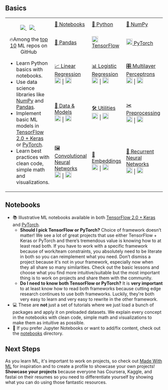 ## Basics
<table class="table table-striped table-bordered table-vcenter">
    <tbody class=ai-notebooks-table-content>
    <tr>
        <td colspan="1" rowspan="5" class="ai-notebooks-table-points ai-orange-link">
        <br>
        <div align="center">
            <a class="ai-header-badge" target="_blank" href="https://github.com/LEE-SEON-WOO/basics">
            <img class="ai-header-badge-img" src="https://img.shields.io/github/stars/LEE-SEON-WOO/basics.svg?style=social&label=Star">
            </a>&nbsp;
            <a class="ai-header-badge" target="_blank" href="https://www.linkedin.com/company/x21999">
            <img src="https://img.shields.io/badge/style--5eba00.svg?label=LinkedIn&logo=linkedin&style=social">
            </a>&nbsp;
            <p>🔥Among the <a href="https://github.com/topics/deep-learning" target="_blank">top 10</a> ML repos on GitHub</p>
        </div>
        <ul>
            <li>Learn Python basics with notebooks.</li>
            <li>Use data science libraries like <a href="https://www.numpy.org/" target="_blank">NumPy</a> and <a href="https://pandas.pydata.org/" target="_blank">Pandas</a>.</li>
            <li>Implement basic ML models in <a href="https://www.tensorflow.org/" target="_blank">TensorFlow 2.0 + Keras</a> or <a href="https://www.pytorch.org/" target="_blank">PyTorch</a>.</li>
            <li>Learn best practices with clean code, simple math and visualizations.</li>
        </ul>
        </td>
        </td>
        <td><a href="https://colab.research.google.com/github/LEE-SEON-WOO/basics/blob/master/notebooks/01_Notebooks.ipynb">📓 Notebooks</a></td>
        <td><a href="https://colab.research.google.com/github/LEE-SEON-WOO/basics/blob/master/notebooks/02_Python.ipynb">🐍 Python</a></td>
        <td><a href="https://colab.research.google.com/github/LEE-SEON-WOO/basics/blob/master/notebooks/03_NumPy.ipynb">🔢 NumPy</a></td>
    </tr>
    <tr>
        <td><a href="https://colab.research.google.com/github/LEE-SEON-WOO/basics/blob/master/notebooks/04_Pandas.ipynb">🐼 Pandas</a></td>
        <td><a href="https://colab.research.google.com/github/LEE-SEON-WOO/basics/blob/master/notebooks/05_TensorFlow.ipynb"><img src="https://raw.githubusercontent.com/LEE-SEON-WOO/images/master/images/tensorflow.png" width="20rem"> TensorFlow</a></td>
        <td><a href="https://colab.research.google.com/github/LEE-SEON-WOO/basics/blob/master/notebooks/06_PyTorch.ipynb"><img src="https://raw.githubusercontent.com/LEE-SEON-WOO/images/master/images/pytorch.png" width="20rem"> PyTorch</a></td>
    </tr>
    <tr>
        <td><a href="https://github.com/LEE-SEON-WOO/basics/tree/master/notebooks/07_Linear_Regression">📈 Linear Regression</a>
            <div><a href="https://colab.research.google.com/github/LEE-SEON-WOO/basics/blob/master/notebooks/07_Linear_Regression/07_TF_Linear_Regression.ipynb"><img src="https://raw.githubusercontent.com/LEE-SEON-WOO/images/master/images/tensorflow.png" width="20rem"></a> | <a href="https://colab.research.google.com/github/LEE-SEON-WOO/basics/blob/master/notebooks/07_Linear_Regression/07_PT_Linear_Regression.ipynb"><img src="https://raw.githubusercontent.com/LEE-SEON-WOO/images/master/images/pytorch.png" width="20rem"></a></div>
        </td>
        <td>
            <a href="https://github.com/LEE-SEON-WOO/basics/blob/master/notebooks/08_Logistic_Regression">📊 Logistic Regression</a>
            <div><a href="https://colab.research.google.com/github/LEE-SEON-WOO/basics/blob/master/notebooks/08_Logistic_Regression/08_TF_Logistic_Regression.ipynb"><img src="https://raw.githubusercontent.com/LEE-SEON-WOO/images/master/images/tensorflow.png" width="20rem"></a> | <a href="https://colab.research.google.com/github/LEE-SEON-WOO/basics/blob/master/notebooks/08_Logistic_Regression/08_PT_Logistic_Regression.ipynb"><img src="https://raw.githubusercontent.com/LEE-SEON-WOO/images/master/images/pytorch.png" width="20rem"></a></div>
        </td>
        <td>
            <a href="https://github.com/LEE-SEON-WOO/basics/blob/master/notebooks/09_Multilayer_Perceptrons">️🎛 Multilayer Perceptrons</a>
            <div><a href="https://colab.research.google.com/github/LEE-SEON-WOO/basics/blob/master/notebooks/09_Multilayer_Perceptrons/09_TF_Multilayer_Perceptrons.ipynb"><img src="https://raw.githubusercontent.com/LEE-SEON-WOO/images/master/images/tensorflow.png" width="20rem"></a> | <a href="https://colab.research.google.com/github/LEE-SEON-WOO/basics/blob/master/notebooks/09_Multilayer_Perceptrons/09_PT_Multilayer_Perceptrons.ipynb"><img src="https://raw.githubusercontent.com/LEE-SEON-WOO/images/master/images/pytorch.png" width="20rem"></a></div>
        </td>
    </tr>
    <tr>
    <td>
        <a href="https://github.com/LEE-SEON-WOO/basics/blob/master/notebooks/10_Data_and_Models">🔎 Data & Models</a>
        <div><a href="https://colab.research.google.com/github/LEE-SEON-WOO/basics/blob/master/notebooks/10_Data_and_Models/10_TF_Data_and_Models.ipynb"><img src="https://raw.githubusercontent.com/LEE-SEON-WOO/images/master/images/tensorflow.png" width="20rem"></a> | <a href="https://colab.research.google.com/github/LEE-SEON-WOO/basics/blob/master/notebooks/10_Data_and_Models/10_PT_Data_and_Models.ipynb"><img src="https://raw.githubusercontent.com/LEE-SEON-WOO/images/master/images/pytorch.png" width="20rem"></a></div>
    </td>
    <td>
        <a href="https://github.com/LEE-SEON-WOO/basics/blob/master/notebooks/11_Utilities">🛠 Utilities</a>
        <div><a href="https://colab.research.google.com/github/LEE-SEON-WOO/basics/blob/master/notebooks/11_Utilities/11_TF_Utilities.ipynb"><img src="https://raw.githubusercontent.com/LEE-SEON-WOO/images/master/images/tensorflow.png" width="20rem"></a> | <a href="https://colab.research.google.com/github/LEE-SEON-WOO/basics/blob/master/notebooks/11_Utilities/11_PT_Utilities.ipynb"><img src="https://raw.githubusercontent.com/LEE-SEON-WOO/images/master/images/pytorch.png" width="20rem"></a></div>
    </td>
    <td>
        <a href="https://github.com/LEE-SEON-WOO/basics/blob/master/notebooks/12_Preprocessing">️✂️ Preprocessing</a>
        <div><a href="https://colab.research.google.com/github/LEE-SEON-WOO/basics/blob/master/notebooks/12_Preprocessing/12_TF_Preprocessing.ipynb"><img src="https://raw.githubusercontent.com/LEE-SEON-WOO/images/master/images/tensorflow.png" width="20rem"></a> | <a href="https://colab.research.google.com/github/LEE-SEON-WOO/basics/blob/master/notebooks/12_Preprocessing/12_PT_Preprocessing.ipynb"><img src="https://raw.githubusercontent.com/LEE-SEON-WOO/images/master/images/pytorch.png" width="20rem"></a></div>
    </td>
    </tr>
    <tr>
        <td>
            <a href="https://github.com/LEE-SEON-WOO/basics/blob/master/notebooks/13_Convolutional_Neural_Networks">️🖼 Convolutional Neural Networks</a>
            <div><a href="https://colab.research.google.com/github/LEE-SEON-WOO/basics/blob/master/notebooks/13_Convolutional_Neural_Networks/13_TF_Convolutional_Neural_Networks.ipynb"><img src="https://raw.githubusercontent.com/LEE-SEON-WOO/images/master/images/tensorflow.png" width="20rem"></a> | <a href="https://colab.research.google.com/github/LEE-SEON-WOO/basics/blob/master/notebooks/13_Convolutional_Neural_Networks/13_PT_Convolutional_Neural_Networks.ipynb"><img src="https://raw.githubusercontent.com/LEE-SEON-WOO/images/master/images/pytorch.png" width="20rem"></a></div>
        </td>
        <td>
            <a href="https://github.com/LEE-SEON-WOO/basics/blob/master/notebooks/14_Embeddings">👑 Embeddings</a>
            <div><a href="https://colab.research.google.com/github/LEE-SEON-WOO/basics/blob/master/notebooks/14_Embeddings/14_TF_Embeddings.ipynb"><img src="https://raw.githubusercontent.com/LEE-SEON-WOO/images/master/images/tensorflow.png" width="20rem"></a> | <a href="https://colab.research.google.com/github/LEE-SEON-WOO/basics/blob/master/notebooks/14_Embeddings/14_PT_Embeddings.ipynb"><img src="https://raw.githubusercontent.com/LEE-SEON-WOO/images/master/images/pytorch.png" width="20rem"></a></div>
        </td>
        <td>
            <a href="https://github.com/LEE-SEON-WOO/basics/tree/master/notebooks/15_Recurrent_Neural_Networks">📗 Recurrent Neural Networks</a>
            <div><a href="https://colab.research.google.com/github/LEE-SEON-WOO/basics/blob/master/notebooks/15_Recurrent_Neural_Networks/15_TF_Recurrent_Neural_Networks.ipynb"><img src="https://raw.githubusercontent.com/LEE-SEON-WOO/images/master/images/tensorflow.png" width="20rem"></a> | <a href="https://colab.research.google.com/github/LEE-SEON-WOO/basics/blob/master/notebooks/15_Recurrent_Neural_Networks/15_PT_Recurrent_Neural_Networks.ipynb"><img src="https://raw.githubusercontent.com/LEE-SEON-WOO/images/master/images/pytorch.png" width="20rem"></a></div>
        </td>
    </tr>
    </tbody>
</table>

## Notebooks
<ul>
    <li>
        📚 Illustrative ML notebooks available in both <a href="https://tensorflow.org">TensorFlow 2.0 + Keras</a> and <a href="https://www.pytorch.org/" target="_blank">PyTorch</a>.
        <ul>
            <li><b>Should I pick TensorFlow or PyTorch?</b> Choice of framework doesn’t matter! We see a lot of great projects that use either TensorFlow + Keras or PyTorch and there’s tremendous value is knowing how to at least read both. If you have to work with a specific framework because of work/team constraints, you absolutely need to be literate in both so you can reimplement what you need. Don’t dismiss a project because it's not in your framework, especially now when they all share so many similarities. Check out the basic lessons and choose what you find more intuitive/suitable but the most important thing is to work on projects and share them with the community.</li>
            <li><b>Do I need to know both TensorFlow or PyTorch?</b> It is <b>very important</b> to at least know how to read both
            frameworks because cutting edge research continues to use both frameworks. Luckily, they're both very easy to learn and very easy to rewrite in the other framework.</li>
        </ul>
    </li>
    <li>💻 These are <b>not</b> just a set of tutorials where we just load a bunch of packages and apply it on preloaded datasets. We explain every concept in the notebooks with clean code, simple math and visualizations to make them as intuitive as possible.
    </li>
    <li>
        📓 If you prefer Jupyter Notebooks or want to add/fix content, check out the <a href="https://github.com/LEE-SEON-WOO/basics/tree/master/notebooks" target="_blank">notebooks</a> directory.
    </li>
</ul>

## Next Steps
As you learn ML, it's important to work on projects, so check out <a href="https://LEE-SEON-WOO.com">Made With ML</a> for inspiration and to create a profile to showcase your own projects! **Showcase your projects** because everyone has Coursera, Kaggle, and fastai on their resumes so you need to differentiate yourself by showing what you can do using those fantastic resources.
